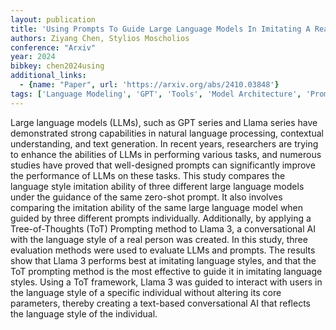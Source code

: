 ```yaml
---
layout: publication
title: 'Using Prompts To Guide Large Language Models In Imitating A Real Person''s Language Style'
authors: Ziyang Chen, Stylios Moscholios
conference: "Arxiv"
year: 2024
bibkey: chen2024using
additional_links:
  - {name: "Paper", url: 'https://arxiv.org/abs/2410.03848'}
tags: ['Language Modeling', 'GPT', 'Tools', 'Model Architecture', 'Prompting', 'Applications']
---
```

Large language models (LLMs), such as GPT series and Llama series have
demonstrated strong capabilities in natural language processing, contextual
understanding, and text generation. In recent years, researchers are trying to
enhance the abilities of LLMs in performing various tasks, and numerous studies
have proved that well-designed prompts can significantly improve the
performance of LLMs on these tasks. This study compares the language style
imitation ability of three different large language models under the guidance
of the same zero-shot prompt. It also involves comparing the imitation ability
of the same large language model when guided by three different prompts
individually. Additionally, by applying a Tree-of-Thoughts (ToT) Prompting
method to Llama 3, a conversational AI with the language style of a real person
was created. In this study, three evaluation methods were used to evaluate LLMs
and prompts. The results show that Llama 3 performs best at imitating language
styles, and that the ToT prompting method is the most effective to guide it in
imitating language styles. Using a ToT framework, Llama 3 was guided to
interact with users in the language style of a specific individual without
altering its core parameters, thereby creating a text-based conversational AI
that reflects the language style of the individual.
